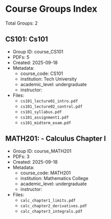 # Course Groups Index
Total Groups: 2

## CS101: Cs101
- Group ID: course_CS101
- PDFs: 5
- Created: 2025-09-18
- Metadata:
  - course_code: CS101
  - institution: Tech University
  - academic_level: undergraduate
  - instructor: 
- Files:
  - `cs101_lecture01_intro.pdf`
  - `cs101_lecture02_control.pdf`
  - `cs101_syllabus.pdf`
  - `cs101_assignment1.pdf`
  - `cs101_midterm_exam.pdf`

## MATH201: - Calculus Chapter I
- Group ID: course_MATH201
- PDFs: 3
- Created: 2025-09-18
- Metadata:
  - course_code: MATH201
  - institution: Mathematics College
  - academic_level: undergraduate
  - instructor: 
- Files:
  - `calc_chapter1_limits.pdf`
  - `calc_chapter2_derivatives.pdf`
  - `calc_chapter3_integrals.pdf`
